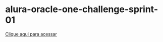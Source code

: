 # alura-oracle-one-challenge-sprint-01

<a href='https://eleazarfreitas.github.io/alura-oracle-one-challenge-sprint-01/'>Clique aqui para acessar</a>
